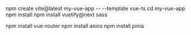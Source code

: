 npm create vite@latest my-vue-app -- --template vue-ts
cd my-vue-app
npm install
npm install vuetify@next sass

npm install vue-router
npm install axios
npm install pinia
